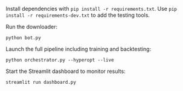 Install dependencies with `pip install -r requirements.txt`.
Use `pip install -r requirements-dev.txt` to add the testing tools.

Run the downloader:

```
python bot.py
```

Launch the full pipeline including training and backtesting:

```
python orchestrator.py --hyperopt --live
```

Start the Streamlit dashboard to monitor results:

```
streamlit run dashboard.py
```
